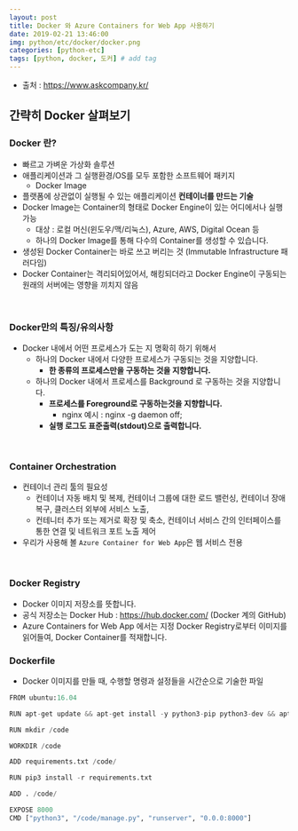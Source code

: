 ```yaml
---
layout: post
title: Docker 와 Azure Containers for Web App 사용하기
date: 2019-02-21 13:46:00
img: python/etc/docker/docker.png
categories: [python-etc] 
tags: [python, docker, 도커] # add tag
---
```


+ 출처 : https://www.askcompany.kr/

## 간략히 Docker 살펴보기

### Docker 란?

+ 빠르고 가벼운 가상화 솔루션
+ 애플리케이션과 그 실행환경/OS를 모두 포함한 소프트웨어 패키지
    + Docker Image 
+ 플랫폼에 상관없이 실행될 수 있는 애플리케이션 **컨테이너를 만드는 기술**
+ Docker Image는 Container의 형태로 Docker Engine이 있는 어디에서나 실행 가능
    + 대상 : 로컬 머신(윈도우/맥/리눅스), Azure, AWS, Digital Ocean 등
    + 하나의 Docker Image를 통해 다수의 Container를 생성할 수 있습니다.
+ 생성된 Docker Container는 바로 쓰고 버리는 것 (Immutable Infrastructure 패러다임)
+ Docker Container는 격리되어있어서, 해킹되더라고 Docker Engine이 구동되는 원래의 서버에는 영향을 끼치지 않음

<br>

### Docker만의 특징/유의사항

+ Docker 내에서 어떤 프로세스가 도는 지 명확히 하기 위해서
    + 하나의 Docker 내에서 다양한 프로세스가 구동되는 것을 지양합니다.
        + **한 종류의 프로세스만을 구동하는 것을 지향합니다.**
    + 하나의 Docker 내에서 프로세스를 Background 로 구동하는 것을 지양합니다.
        + **프로세스를 Foreground로 구동하는것을 지향합니다.**
            + nginx 예시 : nginx -g daemon off;
        + **실행 로그도 표준출력(stdout)으로 출력합니다.**
        
<br>

### Container Orchestration

+ 컨테이너 관리 툴의 필요성
    + 컨테이너 자동 배치 및 복제, 컨테이너 그룹에 대한 로드 밸런싱, 컨테이너 장애 복구, 클러스터 외부에 서비스 노출,
    + 컨테니터 추가 또는 제거로 확장 및 축소, 컨테이너 서비스 간의 인터페이스를 통한 연결 및 네트워크 포트 노출 제어
+ 우리가 사용해 볼 `Azure Container for Web App`은 웹 서비스 전용

<br>

### Docker Registry

+ Docker 이미지 저장소를 뜻합니다.
+ 공식 저장소는 Docker Hub : https://hub.docker.com/ (Docker 계의 GitHub)
+ Azure Containers for Web App 에서는 지정 Docker Registry로부터 이미지를 읽어들여, Docker Container를 적재합니다.

### Dockerfile

+ Docker 이미지를 만들 때, 수행할 명령과 설정들을 시간순으로 기술한 파일

```python
FROM ubuntu:16.04

RUN apt-get update && apt-get install -y python3-pip python3-dev && apt-get clean

RUN mkdir /code

WORKDIR /code

ADD requirements.txt /code/

RUN pip3 install -r requirements.txt

ADD . /code/

EXPOSE 8000
CMD ["python3", "/code/manage.py", "runserver", "0.0.0:8000"]
```